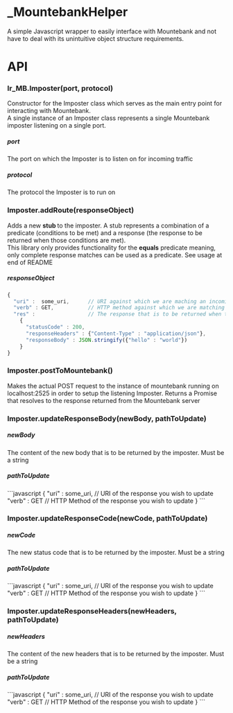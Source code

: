 <h1> _MountebankHelper </h1>
A simple Javascript wrapper to easily interface with Mountebank and not have to deal with its
unintuitive object structure requirements.



<h1>API</h1>


<h3>lr_MB.Imposter(port, protocol)</h3>
Constructor for the Imposter class which serves as the main entry point for interacting with Mountebank. <br>
A single instance of an Imposter class represents a single Mountebank imposter listening on a single port. <br>
<h5> port </h5> The port on which the Imposter is to listen on for incoming traffic
<h5> protocol </h5> The protocol the Imposter is to run on

<h3>Imposter.addRoute(responseObject)</h3>
Adds a new <b> stub </b> to the imposter. A stub represents a combination of a predicate (conditions to be met) and a response (the response to be returned when those conditions are met). <br>
This library only provides functionality for the <b>equals</b> predicate meaning, only complete response matches can be used as a predicate. See usage at end of README

<h5> responseObject </h5>

```javascript
{
  "uri" :  some_uri,      // URI against which we are maching an incoming request
  "verb" : GET,           // HTTP method against which we are matching an incoming request
  "res" :                 // The response that is to be returned when the above conditions get met
    {
      "statusCode" : 200,        
      "responseHeaders" : {"Content-Type" : "application/json"},  
      "responseBody" : JSON.stringify({"hello" : "world"})
    }           
}
```

<h3>Imposter.postToMountebank()</h3>
Makes the actual POST request to the instance of mountebank running on localhost:2525 in order to setup the listening Imposter. Returns a Promise that resolves to the response returned from the Mountebank server

<h3>Imposter.updateResponseBody(newBody, pathToUpdate)</h3>
<h5>newBody</h5>
The content of the new body that is to be returned by the imposter. Must be a string
<h5>pathToUpdate</h5>
```javascript
{
  "uri" :  some_uri,      // URI of the response you wish to update
  "verb" : GET           // HTTP Method of the response you wish to update
}
```

<h3>Imposter.updateResponseCode(newCode, pathToUpdate)</h3>
<h5>newCode</h5>
The new status code that is to be returned by the imposter. Must be a string
<h5>pathToUpdate</h5>
```javascript
{
  "uri" :  some_uri,      // URI of the response you wish to update
  "verb" : GET           // HTTP Method of the response you wish to update
}
```

<h3>Imposter.updateResponseHeaders(newHeaders, pathToUpdate)</h3>
<h5>newHeaders</h5>
The content of the new headers that is to be returned by the imposter. Must be a string
<h5>pathToUpdate</h5>
```javascript
{
  "uri" :  some_uri,      // URI of the response you wish to update
  "verb" : GET           // HTTP Method of the response you wish to update
}
```
